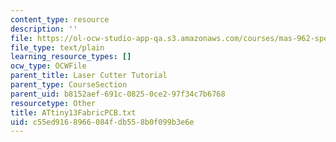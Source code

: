 ```yaml
---
content_type: resource
description: ''
file: https://ol-ocw-studio-app-qa.s3.amazonaws.com/courses/mas-962-special-topics-new-textiles-spring-2010/c55ed9168966084fdb558b0f099b3e6e_ATtiny13FabricPCB.txt
file_type: text/plain
learning_resource_types: []
ocw_type: OCWFile
parent_title: Laser Cutter Tutorial
parent_type: CourseSection
parent_uid: b8152aef-691c-0825-0ce2-97f34c7b6768
resourcetype: Other
title: ATtiny13FabricPCB.txt
uid: c55ed916-8966-084f-db55-8b0f099b3e6e
---
```

